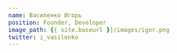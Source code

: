 ```yaml
---
name: Василенко Игорь
position: Founder, Developer
image_path: {{ site.baseurl }}/images/igor.png
twitter: i_vasilenko
---
```

